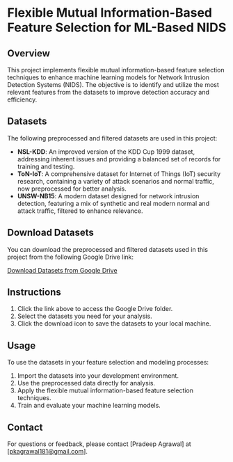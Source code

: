 # Flexible Mutual Information-Based Feature Selection for ML-Based NIDS

## Overview

This project implements flexible mutual information-based feature selection techniques to enhance machine learning models for Network Intrusion Detection Systems (NIDS). The objective is to identify and utilize the most relevant features from the datasets to improve detection accuracy and efficiency.

## Datasets

The following preprocessed and filtered datasets are used in this project:

- **NSL-KDD**: An improved version of the KDD Cup 1999 dataset, addressing inherent issues and providing a balanced set of records for training and testing.
- **ToN-IoT**: A comprehensive dataset for Internet of Things (IoT) security research, containing a variety of attack scenarios and normal traffic, now preprocessed for better analysis.
- **UNSW-NB15**: A modern dataset designed for network intrusion detection, featuring a mix of synthetic and real modern normal and attack traffic, filtered to enhance relevance.

## Download Datasets

You can download the preprocessed and filtered datasets used in this project from the following Google Drive link:

[Download Datasets from Google Drive](https://drive.google.com/drive/folders/1G9EFEz7KFArEm9q766fFOMb8dBcQ-Vr9?usp=sharing)


## Instructions

1. Click the link above to access the Google Drive folder.
2. Select the datasets you need for your analysis.
3. Click the download icon to save the datasets to your local machine.

## Usage

To use the datasets in your feature selection and modeling processes:

1. Import the datasets into your development environment.
2. Use the preprocessed data directly for analysis.
3. Apply the flexible mutual information-based feature selection techniques.
4. Train and evaluate your machine learning models.


## Contact

For questions or feedback, please contact [Pradeep Agrawal] at [pkagrawal181@gmail.com].
